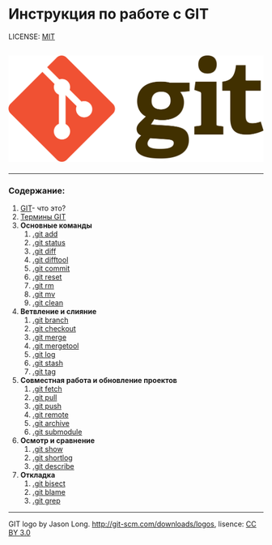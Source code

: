 # Инструкция по работе с GIT

LICENSE: [MIT](./lisence.md)

![](./assets/2560px-Git-logo.svg.png)
---
---



### Содержание:
1. [GIT](./GIT)- что это?
2. [Термины GIT](./terms)
3. **Основные команды**
   1. [.git add](./add)
   2. [.git status](./status)
   3. [.git diff](./diff)
   4. [.git difftool](./difftool)
   5. [.git commit](./commit)
   6. [.git reset](./reset)
   7. [.git rm](./rm)
   8. [.git mv](./mv)
   9. [.git clean](./clean)
4. **Ветвление и слияние**
   1. [.git branch](./branch)
   2. [.git checkout](./checkout)
   3. [.git merge](./merge)
   4. [.git mergetool](./mergetool)
   5. [.git log](./log)
   6. [.git stash](./stash)
   7. [.git tag](./tag)
5. **Совместная работа и обновление проектов**
   1. [.git fetch](./fetch)
   2. [.git pull](./pull)
   3. [.git push](./push)
   4. [.git remote](./remote)
   5. [.git archive](./archive)
   6. [.git submodule](./submodule)
6. **Осмотр и сравнение**
   1. [.git show](./show)
   2. [.git shortlog](./shortlog)
   3. [.git describe](./describe)
7. **Откладка**
   1. [.git bisect](./bisect)
   2. [.git blame](./blame)
   3. [.git grep](./grep)











---

GIT logo by Jason Long. http://git-scm.com/downloads/logos, lisence: [CC BY 3.0](https://commons.wikimedia.org/w/index.php?curid=19329352)